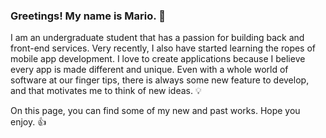 ### Greetings! My name is Mario. 👋

I am an undergraduate student that has a passion for building back and front-end services. Very recently, I also have started learning the ropes of mobile app development. I love to create applications because I believe every app is made different and unique. Even with a whole world of software at our finger tips, there is always some new feature to develop, and that motivates me to think of new ideas. 💡

On this page, you can find some of my new and past works. Hope you enjoy. 👍
<!--
**Alkyz/Alkyz** is a ✨ _special_ ✨ repository because its `README.md` (this file) appears on your GitHub profile.

Here are some ideas to get you started:

- 🔭 I’m currently working on ...
- 🌱 I’m currently learning ...
- 👯 I’m looking to collaborate on ...
- 🤔 I’m looking for help with ...
- 💬 Ask me about ...
- 📫 How to reach me: ...
- 😄 Pronouns: ...
- ⚡ Fun fact: ...
-->
